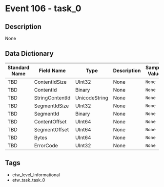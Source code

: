 # Event 106 - task_0

## Description
None

## Data Dictionary
|Standard Name|Field Name|Type|Description|Sample Value|
|---|---|---|---|---|
|TBD|ContentIdSize|UInt32|None|`None`|
|TBD|ContentId|Binary|None|`None`|
|TBD|StringContentId|UnicodeString|None|`None`|
|TBD|SegmentIdSize|UInt32|None|`None`|
|TBD|SegmentId|Binary|None|`None`|
|TBD|ContentOffset|UInt64|None|`None`|
|TBD|SegmentOffset|UInt64|None|`None`|
|TBD|Bytes|UInt64|None|`None`|
|TBD|ErrorCode|UInt32|None|`None`|

## Tags
* etw_level_Informational
* etw_task_task_0